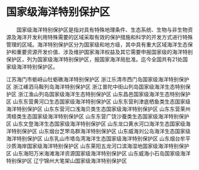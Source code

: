 # 国家级海洋特别保护区  

&emsp;&emsp;国家级海洋特别保护区是指对具有特殊地理条件、生态系统、生物与非生物资源及海洋开发利用特殊需要的区域采取有效的保护措施和科学的开发方式进行特殊管理的区域。海洋特别保护区分为国家级和地方级，其中具有重大区域海洋生态保护和重要资源开发价值、涉及维护国家海洋权益及其它需要申报国家级的海洋特别保护区，列为国家级海洋特别保护区，报国家海洋局批准。迄今全国共有21处国家级海洋特别保护区。  

江苏海门市蛎岈山牡蛎礁海洋特别保护区
浙江乐清市西门岛国家级海洋特别保护区
浙江嵊泗马鞍列岛海洋特别保护区
浙江普陀中街山列岛国家级海洋生态特别保护区
浙江渔山列岛国家级海洋生态特别保护区
山东昌邑国家级海洋生态特别保护区
山东东营黄河口生态国家级海洋特别保护区
山东东营利津底栖鱼类生态国家级海洋特别保护区
山东东营河口浅海贝类生态国家级海洋特别保护区
山东东营莱州湾蛏类生态国家级海洋特别保护区
山东东营广饶沙蚕类生态国家级海洋特别保护区
山东文登海洋生态国家级海洋特别保护区
山东龙口黄水河口海洋生态国家级海洋特别保护区
山东烟台芝罘岛群海洋特别保护区
山东威海刘公岛海洋生态国家级海洋特别保护区
山东乳山市塔岛湾海洋生态国家级海洋特别保护区
山东烟台牟平沙质海岸国家级海洋特别保护区
山东莱阳五龙河口滨海湿地国家级海洋特别保护区
山东海阳万米海滩海洋资源国家级海洋特别保护区
山东威海小石岛国家级海洋特别保护区
辽宁锦州大笔架山国家级海洋特别保护区
